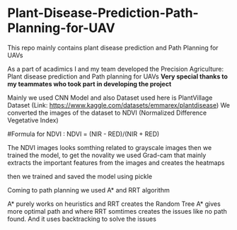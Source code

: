 # Plant-Disease-Prediction-Path-Planning-for-UAV
This repo mainly contains plant disease prediction and Path Planning for UAVs

As a part of acadimics I and my team developed the Precision Agriculture: Plant disease prediction and Path planning for UAVs
**Very special thanks to my teammates who took part in developing the project**


Mainly we used CNN Model and also Dataset used here is PlantVillage Dataset (Link: https://www.kaggle.com/datasets/emmarex/plantdisease)
We converted the images of the dataset to NDVI (Normalized Difference Vegetative Index) 

#Formula for NDVI : NDVI = (NIR - RED)/(NIR + RED)

The NDVI images looks somthing related to grayscale images then we trained the model, to get the novality we used Grad-cam that mainly 
extracts the important features from the images and creates the heatmaps

then we trained and saved the model using pickle

Coming to path planning we used A* and RRT algorithm 

A* purely works on heuristics and RRT creates the Random Tree
A* gives more optimal path and where RRT somtimes creates the issues like no path found. And it uses backtracking to solve the issues


